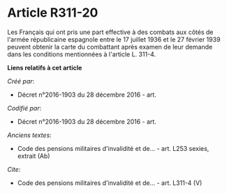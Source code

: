 # Article R311-20

Les Français qui ont pris une part effective à des combats aux côtés de l'armée républicaine espagnole entre le 17 juillet
1936 et le 27 février 1939 peuvent obtenir la carte du combattant après examen de leur demande dans les conditions
mentionnées à l'article L. 311-4.

**Liens relatifs à cet article**

_Créé par_:

  - Décret n°2016-1903 du 28 décembre 2016 - art.

_Codifié par_:

  - Décret n°2016-1903 du 28 décembre 2016 - art.

_Anciens textes_:

  - Code des pensions militaires d'invalidité et de... - art. L253 sexies, extrait (Ab)

_Cite_:

  - Code des pensions militaires d'invalidité et de... - art. L311-4 (V)
